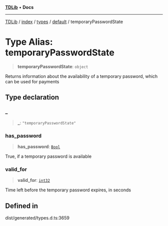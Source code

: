 [**TDLib**](../../../../../../README.md) • **Docs**

***

[TDLib](../../../../../../modules.md) / [index](../../../../../README.md) / [types](../../../README.md) / [default](../README.md) / temporaryPasswordState

# Type Alias: temporaryPasswordState

> **temporaryPasswordState**: `object`

Returns information about the availability of a temporary password, which can be used for payments

## Type declaration

### \_

> **\_**: `"temporaryPasswordState"`

### has\_password

> **has\_password**: [`Bool`](Bool.md)

True, if a temporary password is available

### valid\_for

> **valid\_for**: [`int32`](int32.md)

Time left before the temporary password expires, in seconds

## Defined in

dist/generated/types.d.ts:3659
